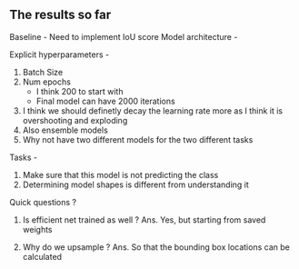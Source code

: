 ## The results so far 

Baseline - Need to implement IoU score
Model architecture -

Explicit hyperparameters -
1. Batch Size
2. Num epochs 
    *  I think 200 to start with
    * Final model can have 2000 iterations
3. I think we should definetly decay the learning rate more as I think it is overshooting and exploding
4. Also ensemble models
5. Why not have two different models for the two different tasks

Tasks -
1. Make sure that this model is not predicting the class
2. Determining model shapes is different from understanding it

Quick questions ?

1. Is efficient net trained as well ?
Ans. Yes, but starting from saved weights

2. Why do we upsample ?
Ans. So that the bounding box locations can be calculated